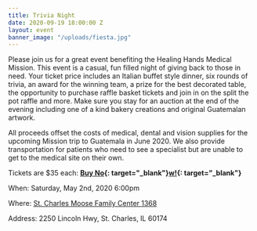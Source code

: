 ```yaml
---
title: Trivia Night
date: 2020-09-19 18:00:00 Z
layout: event
banner_image: "/uploads/fiesta.jpg"
---
```


Please join us for a great event benefiting the Healing Hands Medical Mission. This event is a casual, fun filled night of giving back to those in need. Your ticket price includes an Italian buffet style dinner, six rounds of trivia, an award for the winning team, a prize for the best decorated table, the opportunity to purchase raffle basket tickets and join in on the split the pot raffle and more. Make sure you stay for an auction at the end of the evening including one of a kind bakery creations and original Guatemalan artwork.

All proceeds offset the costs of medical, dental and vision supplies for the upcoming Mission trip to Guatemala in June 2020. We also provide transportation for patients who need to see a specialist but are unable to get to the medical site on their own.

Tickets are $35 each:&nbsp;**[Buy No](https://www.eventbrite.com/e/healing-hands-medical-mission-3rd-annual-trivia-night-tickets-98541268587?utm-medium=discovery&amp;utm-campaign=social&amp;utm-content=attendeeshare&amp;aff=escb&amp;utm-source=cp&amp;utm-term=listing){: target="_blank"}[w\!](https://www.eventbrite.com/e/healing-hands-medical-mission-3rd-annual-trivia-night-tickets-98541268587?utm-medium=discovery&amp;utm-campaign=social&amp;utm-content=attendeeshare&amp;aff=escb&amp;utm-source=cp&amp;utm-term=listing){: target="_blank"}**

When: Saturday, May 2nd, 2020 6:00pm

Where: [St. Charles Moose Family Center 1368](https://stcmoose1368.club/)

Address: 2250 Lincoln Hwy, St. Charles, IL 60174